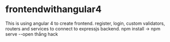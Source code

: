# frontendwithangular4
This is using angular 4 to create frontend. register, login, custom validators, routers and services to connect to expressjs backend.
npm install -> npm serve --open 
thắng hack